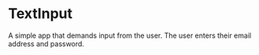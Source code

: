 # TextInput
A simple app that demands input from the user. The user enters their email address and password.
